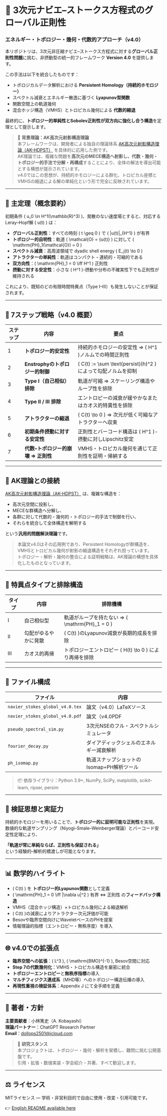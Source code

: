 # 🌊 3次元ナビエ–ストークス方程式のグローバル正則性  
### エネルギー・トポロジー・幾何・代数的アプローチ（v4.0）

本リポジトリは、3次元非圧縮ナビエ–ストークス方程式に対する**グローバル正則性問題**に挑む、非摂動型の統一的フレームワーク **Version 4.0** を提供します。

この手法は以下を統合したものです：
- トポロジカルデータ解析における **Persistent Homology（持続的ホモロジー）**
- スペクトル減衰とエネルギー散逸に基づく **Lyapunov型関数**
- 関数空間上の軌道幾何
- 混合ホッジ構造（VMHS）とトロピカル幾何による **代数的縮退**

最終的に、**トポロジー的単純性とSobolev正則性が双方向に強化し合う構造**を定理として提示します。

> 🧠 **背景理論：AK高次元射影構造理論**  
> 本フレームワークは、開発者による独自の理論体系 [AK高次元射影構造理論（AK-HDPST）](https://github.com/Kobayashi2501/AK-High-Dimensional-Projection-Structural-Theory) を具体的に応用した例です。  
> AK理論では、複雑な問題を**高次元のMECE構造へ射影し、代数・幾何・トポロジー的手法で分解・再構成**することにより、全体の解法を導出可能とする構想が提示されています。  
> v4.0ではこの思想が、持続的ホモロジーによる群化、トロピカル座標とVMHSの縮退による解の単純化という形で完全に反映されています。

---

## 🔑 主定理（概念要約）

初期条件 \( u_0 \in H^1(\mathbb{R}^3) \)、発散のない速度場とすると、対応するLeray–Hopf解 \( u(t) \) は：

- **グローバル正則性**：すべての時刻 \( t \geq 0 \) で \( \|u(t)\|_{H^1} \) が有界
- **トポロジー的自明性**：軌道 \( \mathcal{O} = \{u(t)\} \) に対して \( \mathrm{PH}_1(\mathcal{O}) = 0 \)
- **スペクトル減衰**：高周波領域で dyadic shell energy \( E_j(t) \to 0 \)
- **アトラクターの単純性**：軌道はコンパクト・連続的・可縮的である
- **双方向性**：\( \mathrm{PH}_1 = 0 \iff H^1 \) 正則性
- **摂動に対する安定性**：小さな \( H^1 \)-摂動や分布の不確実性下でも正則性が維持される

これにより、既知のどの有限時間特異点（Type I–III）も発生しないことが保証されます。

---

## 🧭 7ステップ戦略（v4.0 概要）

| ステップ | 内容 | 要点 |
|---------|------|------|
| 1 | **トポロジー的安定性** | 持続的ホモロジーの安定性 ⇒ \( H^1 \)ノルムでの時間正則性 |
| 2 | **Enstrophyのトポロジー的制御** | \( C(t) := \sum \text{persist}(h)^2 \) によって勾配ノルムを抑制 |
| 3 | **Type I（自己相似）排除** | 軌道が可縮 ⇒ スケーリング構造やループ性を排除 |
| 4 | **Type II / III 排除** | エントロピーの減衰が緩やかなまたはカオス的特異性を排除 |
| 5 | **アトラクターの縮退** | \( C(t) \to 0 \) ⇒ 次元が低く可縮なアトラクターへ収束 |
| 6 | **初期条件摂動に対する安定性** | 正則性とバーコード構造は \( H^1 \)-摂動に対しLipschitz安定 |
| 7 | **代数–トポロジー的崩壊 ⇒ 正則性** | VMHS・トロピカル幾何を通じて正則性を証明・帰納する |

---

## 🔁 AK理論との接続

[AK高次元射影構造理論（AK-HDPST）](https://github.com/Kobayashi2501/AK-High-Dimensional-Projection-Structural-Theory) は、複雑な構造を：

- 高次元空間に投影し、
- MECEな群構造へ分解し、
- 各群に対して代数的・幾何的・トポロジー的手法で制御を行い、
- それらを統合して全体構造を解明する

という**汎用的問題解決理論**です。

> 本論文v4.0はその応用例であり、Persistent Homologyが群構造を、VMHSとトロピカル幾何が射影の縮退構造をそれぞれ担っています。  
> トポロジー・解析・幾何の整合による証明戦略は、AK理論の構想を具体化したものとなっています。

---

## 🚫 特異点タイプと排除構造

| タイプ | 内容 | 排除機構 |
|--------|------|----------|
| I | 自己相似型 | 軌道がループを持たない ⇒ \( \mathrm{PH}_1 = 0 \) |
| II | 勾配がゆるやかに発散 | \( C(t) \)のLyapunov減衰が長期的成長を排除 |
| III | カオス的再帰 | トポロジーエントロピー \( H(t) \to 0 \) により再帰を排除 |

---

## 📁 ファイル構成

| ファイル | 内容 |
|----------|------|
| `navier_stokes_global_v4.0.tex` | 論文（v4.0）LaTeXソース |
| `navier_stokes_global_v4.0.pdf` | 論文（v4.0PDF |
| `pseudo_spectral_sim.py` | 3次元NSEのフル・スペクトルシミュレータ |
| `fourier_decay.py` | ダイアディックシェルのエネルギー減衰解析 |
| `ph_isomap.py` | 軌道スナップショットのIsomap+PH解析ツール |

> 📦 依存ライブラリ：Python 3.9+, NumPy, SciPy, matplotlib, scikit-learn, ripser, persim

---

## 🔬 検証思想と実証力

持続的ホモロジーを用いることで、**トポロジー的に証明可能な正則性**を実現。  
数値的な軌道サンプリング（Niyogi–Smale–Weinberger理論）とバーコード安定性定理により、

**「軌道が常に単純ならば、正則性も保証される」**  
という経験的–解析的橋渡しが可能となります。

---

## 📊 数学的ハイライト

- \( C(t) \) を **トポロジー的Lyapunov関数**として定義
- \( \mathrm{PH}_1 = 0 \iff \|\nabla u\|^2 \) 有界 ⇔ 正則性 の**フィードバック構造**
- VMHS（混合ホッジ構造）×トロピカル幾何による縮退解析
- \( C(t) \)の減衰によりアトラクター次元評価が可能
- Besovや臨界空間向けにWaveletベースのPHを提案
- 情報理論的指標（エントロピー・無秩序度）を導入

---

## 🌐 v4.0での拡張点

- **臨界空間への拡張**：\( L^3 \), \( \mathrm{BMO}^{-1} \), Besov空間に対応
- **Step 7の代数幾何化**：VMHS・トロピカル構造を厳密に統合
- **トポロジーエントロピー**と**無秩序指標**の導入
- **マルチフィジクス連成系**（MHD等）へのトポロジー構造伝播の導入
- **再現性重視の検証体系**：Appendix J にて全手順を定義

---

## 👤 著者・方針

**主要貢献者**：小林篤史（A. Kobayashi）  
**理論パートナー**：ChatGPT Research Partner  
**Email**：dollops2501@icloud.com

> 🧭 **研究スタンス**  
> 本プロジェクトは、トポロジー・幾何・解析を架橋し、難問に挑む公開基盤です。  
> 引用・拡張・数値実装・学会紹介・共著、すべて歓迎します。

---

## ⚖️ ライセンス

MITライセンス — 学術・非営利目的で自由に使用・改変・引用可能です。

👉 [English README available here](README.md)
